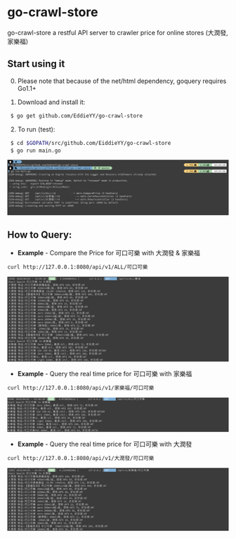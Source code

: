 # go-crawl-store
go-crawl-store a restful API server to crawler price for online stores (大潤發, 家樂福)

## Start using it
0. Please note that because of the net/html dependency, goquery requires Go1.1+

1. Download and install it:

```sh
 $ go get github.com/EddieYY/go-crawl-store
```
2. To run (test):

```sh
 $ cd $GOPATH/src/github.com/EiddieYY/go-crawl-store
 $ go run main.go

```

<img  src="https://raw.githubusercontent.com/EddieYY/go-crawl-store/master/img/go-crawl-stire_server_run.png">


## How to Query:

- **Example** - Compare the Price for 可口可樂 with 大潤發 & 家樂福
```bash
curl http://127.0.0.1:8080/api/v1/ALL/可口可樂
```
<img  src="https://raw.githubusercontent.com/EddieYY/go-crawl-store/master/img/ALL_可口可樂.png">

- **Example** - Query the real time price for 可口可樂 with 家樂福
```bash
curl http://127.0.0.1:8080/api/v1/家樂福/可口可樂
```
<img  src="https://raw.githubusercontent.com/EddieYY/go-crawl-store/master/img/%E5%AE%B6%E6%A8%82%E8%A4%94_%E5%8F%AF%E5%8F%A3%E5%8F%AF%E6%A8%82.png">


- **Example** - Query the real time price for 可口可樂 with 大潤發
```bash
curl http://127.0.0.1:8080/api/v1/大潤發/可口可樂
```
<img  src="https://raw.githubusercontent.com/EddieYY/go-crawl-store/master/img/大潤發_可口可樂.png">




